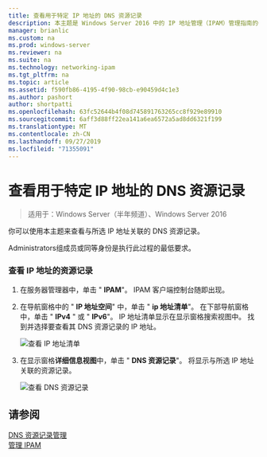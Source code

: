 ```yaml
---
title: 查看用于特定 IP 地址的 DNS 资源记录
description: 本主题是 Windows Server 2016 中的 IP 地址管理（IPAM）管理指南的一部分。
manager: brianlic
ms.custom: na
ms.prod: windows-server
ms.reviewer: na
ms.suite: na
ms.technology: networking-ipam
ms.tgt_pltfrm: na
ms.topic: article
ms.assetid: f590fb86-4195-4f90-98cb-e90459d4c1e3
ms.author: pashort
author: shortpatti
ms.openlocfilehash: 63fc52644b4f08d745891763265cc8f929e89910
ms.sourcegitcommit: 6aff3d88ff22ea141a6ea6572a5ad8dd6321f199
ms.translationtype: MT
ms.contentlocale: zh-CN
ms.lasthandoff: 09/27/2019
ms.locfileid: "71355091"
---
```

# <a name="view-dns-resource-records-for-a-specific-ip-address"></a>查看用于特定 IP 地址的 DNS 资源记录

>适用于：Windows Server（半年频道）、Windows Server 2016

你可以使用本主题来查看与所选 IP 地址关联的 DNS 资源记录。  
  
Administrators组成员或同等身份是执行此过程的最低要求。  
  
### <a name="to-view-resource-records-for-an-ip-address"></a>查看 IP 地址的资源记录  
  
1.  在服务器管理器中，单击 " **IPAM**"。 IPAM 客户端控制台随即出现。  
  
2.  在导航窗格中的 " **IP 地址空间**" 中，单击 " **ip 地址清单**"。 在下部导航窗格中，单击 " **IPv4** " 或 " **IPv6**"。 IP 地址清单显示在显示窗格搜索视图中。 找到并选择要查看其 DNS 资源记录的 IP 地址。  
  
    ![查看 IP 地址清单](../../media/View-DNS-Resource-Records-for-a-Specific-IP-Address/ipam_IPInventory_01.jpg)  
  
3.  在显示窗格**详细信息视图**中，单击 " **DNS 资源记录**"。 将显示与所选 IP 地址关联的资源记录。  
  
    ![查看 DNS 资源记录](../../media/View-DNS-Resource-Records-for-a-Specific-IP-Address/ipam_IPInventory_02.jpg)  
  
## <a name="see-also"></a>请参阅  
[DNS 资源记录管理](DNS-Resource-Record-Management.md)  
[管理 IPAM](Manage-IPAM.md)  
  


